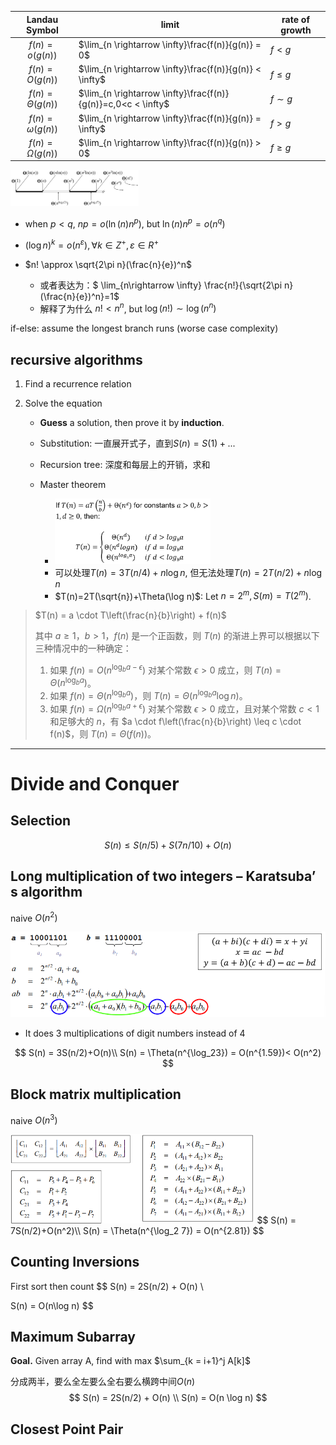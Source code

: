 |    Landau Symbol    | limit                                                        | rate of growth |
| :-----------------: | ------------------------------------------------------------ | -------------- |
|   $f(n)=o(g(n))$    | $\lim_{n \rightarrow \infty}\frac{f(n)}{g(n)} = 0$           | $f  < g$       |
|   $f(n)=O(g(n))$    | $\lim_{n \rightarrow \infty}\frac{f(n)}{g(n)} < \infty$      | $f \le g$      |
| $f(n)=\Theta(g(n))$ | $\lim_{n \rightarrow \infty}\frac{f(n)}{g(n)}=c,0<c < \infty$ | $f \sim g$     |
| $f(n)=\omega(g(n))$ | $\lim_{n \rightarrow \infty}\frac{f(n)}{g(n)} = \infty$      | $f>g$          |
| $f(n)=\Omega(g(n))$ | $\lim_{n \rightarrow \infty}\frac{f(n)}{g(n)} > 0$           | $f \ge g$      |

<img src="ThetaOrder.png" alt="order" style="zoom:20%;" />

- when $p<q$, $np = o(\ln(n)n^p)$, but $\ln(n)n^p = o(n^q)$

- $(\log n)^k = o(n^ε), ∀k ∈ Z^+, ε ∈ R^+$​  
- $n! \approx \sqrt{2\pi n}(\frac{n}{e})^n$
  - 或者表达为：$ \lim_{n\rightarrow \infty} \frac{n!}{\sqrt{2\pi n}(\frac{n}{e})^n}=1$​
  - 解释了为什么 $n!<n^n$, but $\log(n!)\sim\log(n^n)$

if-else: assume the longest branch runs (worse case complexity)

## recursive algorithms

1. Find a recurrence relation

2. Solve the equation

   - **Guess** a solution, then prove it by **induction**.

   - Substitution: 一直展开式子，直到$S(n) = S(1)+...$

   - Recursion tree: 深度和每层上的开销，求和

   - Master theorem
     - <img src="image-20231101082743665.png" alt="image-20231101082743665" style="zoom: 33%;" />
     - 可以处理$T(n) = 3T(n/4)+n\log n$, 但无法处理$T(n) = 2T(n/2)+n\log n$​
     - $T(n)=2T(\sqrt{n})+\Theta(\log n)$: Let $n = 2^m, S(m)=T(2^m)$.

> $T(n) = a \cdot T\left(\frac{n}{b}\right) + f(n)$
>
> 其中 $a \geq 1$，$b > 1$，$f(n)$ 是一个正函数，则 $T(n)$ 的渐进上界可以根据以下三种情况中的一种确定：
>
> 1. 如果 $f(n) = O(n^{\log_b a - \epsilon})$ 对某个常数 $\epsilon > 0$ 成立，则 $T(n) = \Theta(n^{\log_b a})$。
> 2. 如果 $f(n) = \Theta(n^{\log_b a})$，则 $T(n) = \Theta(n^{\log_b a} \log n)$。
> 3. 如果 $f(n) = \Omega(n^{\log_b a + \epsilon})$ 对某个常数 $\epsilon > 0$ 成立，且对某个常数 $c < 1$ 和足够大的 $n$，有 $a \cdot f\left(\frac{n}{b}\right) \leq c \cdot f(n)$，则 $T(n) = \Theta(f(n))$。

---

# Divide and Conquer

## Selection

$$
S(n) \le S(n/5)+S(7n/10)+O(n)
$$

## Long multiplication of two integers – Karatsuba’ s algorithm

naive $O(n^2)$

<img src="image-20240229135701150.png" alt="image-20240229135701150" style="zoom:60%;" />

- It does 3 multiplications of digit numbers instead of 4

$$
S(n) = 3S(n/2)+O(n)\\
S(n) = \Theta(n^{\log_23}) = O(n^{1.59})< O(n^2)
$$

## Block matrix multiplication

naive $O(n^3)$

<img src="image-20240229142838424.png" alt="image-20240229142838424" style="zoom:50%;" />
$$
S(n) = 7S(n/2)+O(n^2)\\
S(n) = \Theta(n^{\log_2 7}) = O(n^{2.81})
$$

## Counting Inversions

First sort then count
$$
S(n) = 2S(n/2) + O(n) \\

S(n) = O(n\log n)
$$

## Maximum Subarray

**Goal.** Given array A, find with max $\sum_{k = i+1}^j A[k]$

分成两半，要么全左要么全右要么横跨中间$O(n)$
$$
S(n) = 2S(n/2) + O(n) \\
S(n) = O(n \log n)
$$

## Closest Point Pair